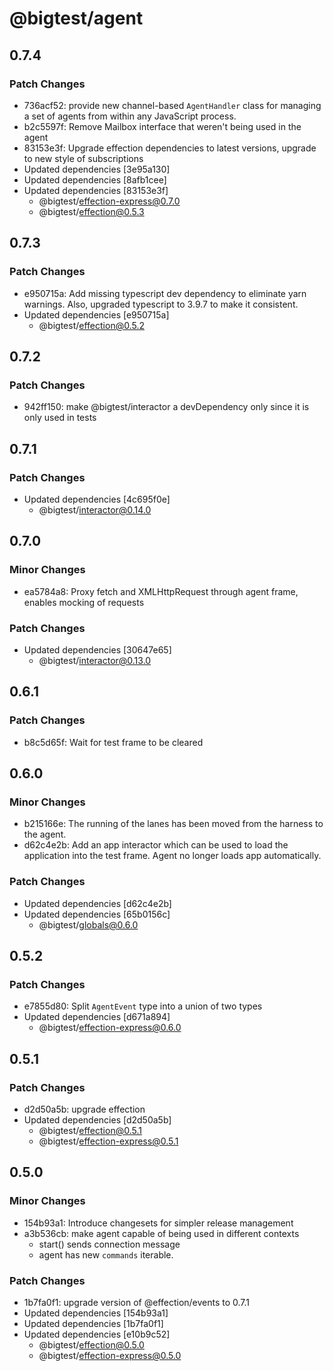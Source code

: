 # @bigtest/agent

## 0.7.4

### Patch Changes

- 736acf52: provide new channel-based `AgentHandler` class for managing a set of
  agents from within any JavaScript process.
- b2c5597f: Remove Mailbox interface that weren't being used in the agent
- 83153e3f: Upgrade effection dependencies to latest versions, upgrade to new style of subscriptions
- Updated dependencies [3e95a130]
- Updated dependencies [8afb1cee]
- Updated dependencies [83153e3f]
  - @bigtest/effection-express@0.7.0
  - @bigtest/effection@0.5.3

## 0.7.3

### Patch Changes

- e950715a: Add missing typescript dev dependency to eliminate yarn warnings. Also, upgraded typescript to 3.9.7 to make it consistent.
- Updated dependencies [e950715a]
  - @bigtest/effection@0.5.2

## 0.7.2

### Patch Changes

- 942ff150: make @bigtest/interactor a devDependency only since it is only used in
  tests

## 0.7.1

### Patch Changes

- Updated dependencies [4c695f0e]
  - @bigtest/interactor@0.14.0

## 0.7.0

### Minor Changes

- ea5784a8: Proxy fetch and XMLHttpRequest through agent frame, enables mocking of requests

### Patch Changes

- Updated dependencies [30647e65]
  - @bigtest/interactor@0.13.0

## 0.6.1

### Patch Changes

- b8c5d65f: Wait for test frame to be cleared

## 0.6.0

### Minor Changes

- b215166e: The running of the lanes has been moved from the harness to the agent.
- d62c4e2b: Add an app interactor which can be used to load the application into the test frame. Agent no longer loads app automatically.

### Patch Changes

- Updated dependencies [d62c4e2b]
- Updated dependencies [65b0156c]
  - @bigtest/globals@0.6.0

## 0.5.2

### Patch Changes

- e7855d80: Split `AgentEvent` type into a union of two types
- Updated dependencies [d671a894]
  - @bigtest/effection-express@0.6.0

## 0.5.1

### Patch Changes

- d2d50a5b: upgrade effection
- Updated dependencies [d2d50a5b]
  - @bigtest/effection@0.5.1
  - @bigtest/effection-express@0.5.1

## 0.5.0

### Minor Changes

- 154b93a1: Introduce changesets for simpler release management
- a3b536cb: make agent capable of being used in different contexts
  - start() sends connection message
  - agent has new `commands` iterable.

### Patch Changes

- 1b7fa0f1: upgrade version of @effection/events to 0.7.1
- Updated dependencies [154b93a1]
- Updated dependencies [1b7fa0f1]
- Updated dependencies [e10b9c52]
  - @bigtest/effection@0.5.0
  - @bigtest/effection-express@0.5.0
